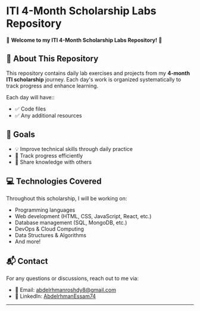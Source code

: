 # ITI 4-Month Scholarship Labs Repository

📌 **Welcome to my ITI 4-Month Scholarship Labs Repository!** 🚀

## 📖 About This Repository
This repository contains daily lab exercises and projects from my **4-month ITI scholarship** journey. Each day's work is organized systematically to track progress and enhance learning.

Each day will have::
- ✅ Code files
- ✅ Any additional resources

## 🚀 Goals
- 💡 Improve technical skills through daily practice
- 📌 Track progress efficiently
- 🤝 Share knowledge with others

## 💻 Technologies Covered
Throughout this scholarship, I will be working on:
- Programming languages
- Web development (HTML, CSS, JavaScript, React, etc.)
- Database management (SQL, MongoDB, etc.)
- DevOps & Cloud Computing
- Data Structures & Algorithms
- And more!


## 📬 Contact
For any questions or discussions, reach out to me via:
- 📧 Email: <a href="mailto:abdelrhmanroshdy8@gmail.com">abdelrhmanroshdy8@gmail.com</a>
- 💼 LinkedIn: <a href="https://www.linkedin.com/in/abdelrhmanessam74/">AbdelrhmanEssam74</a>

---
